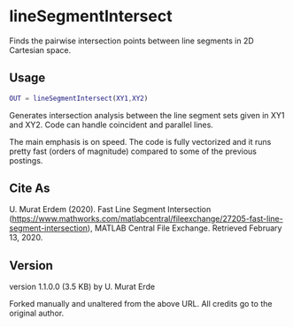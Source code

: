 # lineSegmentIntersect
Finds the pairwise intersection points between line segments in 2D Cartesian space. 

## Usage
```matlab
OUT = lineSegmentIntersect(XY1,XY2)
```
Generates intersection analysis between the line segment sets given in XY1 and XY2. Code can handle coincident and parallel lines.

The main emphasis is on speed. The code is fully vectorized and it runs pretty fast (orders of magnitude) compared to some of the previous postings.

## Cite As
U. Murat Erdem (2020). Fast Line Segment Intersection (https://www.mathworks.com/matlabcentral/fileexchange/27205-fast-line-segment-intersection), MATLAB Central File Exchange. Retrieved February 13, 2020. 

## Version
version 1.1.0.0 (3.5 KB) by U. Murat Erde

Forked manually and unaltered from the above URL. All credits go to the original author.
